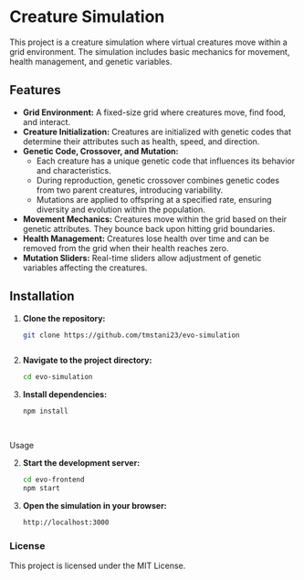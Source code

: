 # Creature Simulation

This project is a creature simulation where virtual creatures move within a grid environment. The simulation includes basic mechanics for movement, health management, and genetic variables.

## Features

- **Grid Environment:** A fixed-size grid where creatures move, find food, and interact.
- **Creature Initialization:** Creatures are initialized with genetic codes that determine their attributes such as health, speed, and direction.
- **Genetic Code, Crossover, and Mutation:** 
  - Each creature has a unique genetic code that influences its behavior and characteristics.
  - During reproduction, genetic crossover combines genetic codes from two parent creatures, introducing variability.
  - Mutations are applied to offspring at a specified rate, ensuring diversity and evolution within the population.
- **Movement Mechanics:** Creatures move within the grid based on their genetic attributes. They bounce back upon hitting grid boundaries.
- **Health Management:** Creatures lose health over time and can be removed from the grid when their health reaches zero.
- **Mutation Sliders:** Real-time sliders allow adjustment of genetic variables affecting the creatures.

## Installation

1. **Clone the repository:**
   ```bash
   git clone https://github.com/tmstani23/evo-simulation



2. **Navigate to the project directory:**
   ```bash
   cd evo-simulation

2. **Install dependencies:**
   ```bash
   npm install

    
Usage

2. **Start the development server:**
   ```bash
   cd evo-frontend
   npm start

2. **Open the simulation in your browser:**
   ```bash
   http://localhost:3000

### License

This project is licensed under the MIT License.